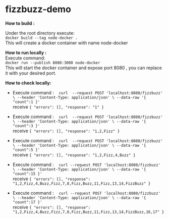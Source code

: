 # fizzbuzz-demo 

 
**How to build :**

Under the root directory execute:<BR>
`docker build --tag node-docker .`
<br> This will create a docker container with name node-docker 

**How to run locally :<BR>**
Execute command: <BR>
`docker run --publish 8080:3000 node-docker`
<br>This will start the docker container and expose port 8080 , you can replace it with your desired port.  
 


**How to check locally:<BR>**

- Execute  command :&nbsp;&nbsp;&nbsp;&nbsp;`curl  --request POST 'localhost:8080/fizzbuzz' \
 --header 'Content-Type: application/json' \
 --data-raw '{
     "count":1
 }'` <br>receive `{
                      "errors": [],
                      "response": "1"
                  }`
 
- Execute  command :&nbsp;&nbsp;&nbsp;&nbsp;`curl  --request POST 'localhost:8080/fizzbuzz' \
 --header 'Content-Type: application/json' \
 --data-raw '{
     "count":3
 }'` <br>receive `{
                      "errors": [],
                      "response": "1,2,Fizz"
                  }`
 
 - Execute  command :&nbsp;&nbsp;&nbsp;&nbsp;`curl  --request POST 'localhost:8080/fizzbuzz' \
  --header 'Content-Type: application/json' \
  --data-raw '{
      "count":5
  }'` <br>receive `{
                       "errors": [],
                       "response": "1,2,Fizz,4,Buzz"
                   }`
  
  
- Execute  command :&nbsp;&nbsp;&nbsp;&nbsp;`curl --request POST 'localhost:8080/fizzbuzz' \
  --header 'Content-Type: application/json' \
  --data-raw '{
    "count":15
}'` <br>receive `{
                     "errors": [],
                     "response": "1,2,Fizz,4,Buzz,Fizz,7,8,Fizz,Buzz,11,Fizz,13,14,FizzBuzz"
                 }`
  
    
- Execute  command :&nbsp;&nbsp;&nbsp;&nbsp;`curl --request POST 'localhost:8080/fizzbuzz' \
  --header 'Content-Type: application/json' \
  --data-raw '{
    "count":17
}'` <br>receive `{
                     "errors": [],
                     "response": "1,2,Fizz,4,Buzz,Fizz,7,8,Fizz,Buzz,11,Fizz,13,14,FizzBuzz,16,17"
                 }`
  
    
  


 
 


